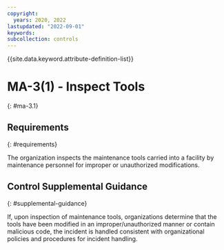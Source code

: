 ```yaml
---
copyright:
  years: 2020, 2022
lastupdated: "2022-09-01"
keywords: 
subcollection: controls
---
```



{{site.data.keyword.attribute-definition-list}}


# MA-3(1) - Inspect Tools
{: #ma-3.1}

## Requirements
{: #requirements}

The organization inspects the maintenance tools carried into a facility by maintenance personnel for improper or unauthorized modifications.

## Control Supplemental Guidance
{: #supplemental-guidance}

If, upon inspection of maintenance tools, organizations determine that the tools have been modified in an improper/unauthorized manner or contain malicious code, the incident is handled consistent with organizational policies and procedures for incident handling.
